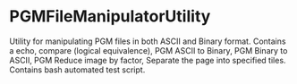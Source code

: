 # PGMFileManipulatorUtility
Utility for manipulating PGM files in both ASCII and Binary format. Contains a echo, compare (logical equivalence), PGM ASCII to Binary, PGM Binary to ASCII, PGM Reduce image by factor, Separate the page into specified tiles. Contains bash automated test script.
